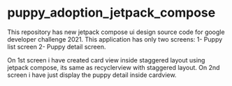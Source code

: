 # puppy_adoption_jetpack_compose
This repository has new jetpack compose ui design source code for google developer challenge 2021.
This application has only two screens:
1- Puppy list screen
2- Puppy detail screen.

On 1st screen i have created card view inside staggered layout using jetpack compose, its same as recyclerview with staggered layout.
On 2nd screen i have just display the puppy detail inside cardview.

